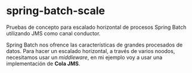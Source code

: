 # spring-batch-scale
Pruebas de concepto para escalado horizontal de procesos Spring Batch utilizando JMS como canal conductor.

Spring Batch nos ofrence las características de grandes procesados de datos. Para hacer un escalado horizontal, a través de varios noodos, necesitamos usar un _middleware_, en mi ejemplo voy a usar una implementación de **Cola JMS**.
